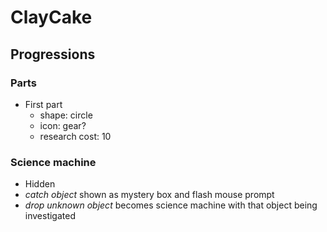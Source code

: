 # ClayCake



## Progressions

### Parts

- First part
    - shape: circle
    - icon: gear?
    - research cost: 10


### Science machine

- Hidden
- *catch object* shown as mystery box and flash mouse prompt
- *drop unknown object* becomes science machine with that object being investigated
